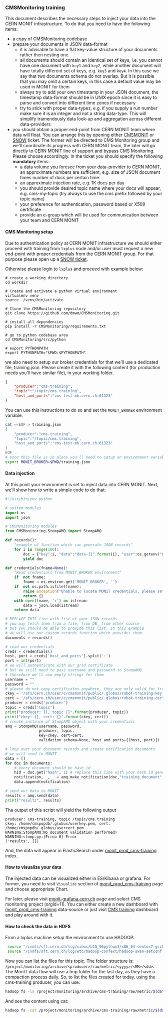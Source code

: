 ### CMSMonitoring training
This document describes the necessary steps to inject your data into the CERN MONIT
infrastructure. To do that you need to have the following items:
- a copy of CMSMonitoring codebase
- prepare your documents in JSON data-format
  - it is advisable to have a flat
    key-value structure of your documents rather then nesting one. 
  - all documents should contain an identical set of keys, i.e. you
  cannot have one document with `key1` and `key2`, while another document
  will have totally different set of keys, e.g. `key3` and `key4`.
  In this case we say that two documents schema do not overlap. But it is
  possible that you may omit a certain keys, in this case a default value
  may be used in MONIT for them
  - always try to add your own timestamp in your JSON document, the timestamp
  data-format should be in UNIX epoch since it is easy to parse and
  convert into different time zones if necessary
  - try to stick with proper data-types, e.g. if you supply a run number
  make sure it is an integer and not a string data-type. This will simplify
  tramendously data look-up and aggregation across different data-providers
- you should obtain a proper end-point from CERN MONIT team where data will
  float. You can arrange this by opening either [CMSMONIT](https://its.cern.ch/jira/browse/CMSMONIT)
  or [SNOW](https://cern.service-now.com/service-portal/home.do) ticket.
  The former will be directed to CMS Monitoring group and we'll coordinate
  its progress with CERN MONIT team, the later will go directly to
  CERN MONIT line of support and bypass CMS Monitoring. Please choose
  accordingly. In the ticket you should specify the following **mandatory** items:
  - a data volume you foresee from your data-provider to CERN MONIT, an
  approximate numbers are sufficient, e.g. size of JSON document times
  number of docs per certain time
  - an approximate injection rate, e.g. 1K docs per day
  - you should provide desired topic name where your docs will appear, e.g.
  cms-my-topic (try always to use the cms prefix followed by your topic name)
  - your preference for authentication, password based or X509 certificate
  - provide an e-group which will be used for communication between your
  team and CERN MONIT

#### CMS Monitoring setup
Due to authentication policy at CERN MONIT infrastructure
we should either proceed with training from
`lxplus` node and/or user must request a new end-point
with proper credentials from the CERN MONIT group. For that purpose
please open up a [SNOW
ticket](https://cern.service-now.com/service-portal/home.do).

Otherwise please login to `lxplus` and proceed with example
below:
```
# create a working directory
cd workdir

# Create and activate a python virtual environment
virtualenv venv
source ./venv/bin/activate

# Clone the CMSMonitoring repository
git clone https://github.com/dmwm/CMSMonitoring.git

# install all dependencies
pip install -r CMSMonitoring/requirements.txt

# go to python codebase area
cd CMSMonitoring/src/python

# export PYTHONPATH
export PYTHONPATH="$PWD:$PYTHONPATH"
```
we also need to setup our broker credentials for that we'll use a dedicated file, training.json.  Please create it with the following content (for production needs you'll have similar file), in your working folder.
```json
{
    "producer":"cms-training",
    "topic":"/topic/cms.training",
    "host_and_ports":"cms-test-mb.cern.ch:61323"
}
```
You can use this instructions to do so and set the `MONIT_BROKER` environment variable.
```bash
cat <<EOF > training.json
{
    "producer":"cms-training",
    "topic":"/topic/cms.training",
    "host_and_ports":"cms-test-mb.cern.ch:61323"
}
EOF
# once this file is in place you'll need to setup an environment variable
export MONIT_BROKER=$PWD/training.json
```

#### Data injection
At this point your environment is set to inject data into CERN MONIT.
Next, we'll show how to write a simple code to do that:
```python
#!/usr/bin/env python

# system modules
import os
import json

# CMSMonitoring modules
from CMSMonitoring.StompAMQ import StompAMQ

def records():
    "example of function which can generate JSON records"
    for i in range(100):
        doc = {"key":i, "data":"data-{}".format(i), "user":os.getenv("USER")}
        yield doc

def credentials(fname=None):
    "Read credentials from MONIT_BROKER environment"
    if  not fname:
        fname = os.environ.get('MONIT_BROKER', '')
    if  not os.path.isfile(fname):
        raise Exception("Unable to locate MONIT credentials, please setup MONIT_BROKER")
        return {}
    with open(fname, 'r') as istream:
        data = json.load(istream)
    return data

# REPLACE THIS line with list of your JSON records
# you may fetch them from a file, from DB, from other source
# but you should be able to provide this list. In this example
# we will use our custom records function which provides them.
documents = records()

# read our credentials
creds = credentials()
host, port = creds['host_and_ports'].split(':')
port = int(port)
# we will authenticate with our grid certificate
# but we still need to pass username and password to StompAMQ
# therefore we'll use empty strings for them
username = ""
password = ""
# please do not copy certificates anywhere, they are only valid for training
ckey = '/afs/cern.ch/user/c/cmsmonit/public/.globus/robot-training-key.pem'
cert = '/afs/cern.ch/user/c/cmsmonit/public/.globus/robot-training-cert.pem'
producer = creds['producer']
topic = creds['topic']
print("producer: {}, topic {}".format(producer, topic))
print("ckey: {}, cert: {}".format(ckey, cert))
# create instance of StompAMQ object with your credentials
amq = StompAMQ(username, password,
               producer, topic,
               key=ckey, cert=cert,
               validation_schema=None, host_and_ports=[(host, port)])

# loop over your document records and create notification documents
# we will send to MONIT
data = []
for doc in documents:
    # every document should be hash id
    hid = doc.get("hash", 1) # replace this line with your hash id generation
    notification, _, _ = amq.make_notification(doc,"training_document", docId=hid)
    data.append(notification)

# send our data to MONIT
results = amq.send(data)
print("results", results)
```
The output of this script will yield the following output
```
producer: cms-training, topic /topic/cms.training
ckey: /home/cmspopdb/.globus/userkey.pem, cert: /home/cmspopdb/.globus/usercert.pem
WARNING:StompAMQ:No document validation performed!
WARNING:stomp.py:[Errno 0] Error
('results', [])
```
And, the data will appear in ElasticSearch under
[monit_prod_cms-training](https://es-monit.cern.ch/kibana/goto/67aafadf62076462a8c2c7b5bfdf1a5b)
index.

#### How to visualize your data
The injected data can be visualized either in ES/Kibana
or grafana. For former, you need to visit `Visualize` section
of 
[monit_prod_cms-training](https://es-monit.cern.ch/kibana/goto/67aafadf62076462a8c2c7b5bfdf1a5b)
page and choose appropriate Chart.

For later, please visit
[monit-grafana.cern.ch](https://monit-grafana.cern.ch/d/000000530/cms-monitoring-project?orgId=11)
page and select CMS monitoring project (orgId=11). You can
either create a new dashboard with
[monit_prod_cms-training](https://monit-grafana.cern.ch/datasources/edit/9411/)
data-source or 
just visit [CMS training](https://monit-grafana.cern.ch/d/Cp1mIXJWk/cms-training?orgId=11)
dashboard and play around with it.

#### How to check the data in HDFS

From a lxplus machine setup the environment to use HADOOP:
```bash
 source "/cvmfs/sft.cern.ch/lcg/views/LCG_96python3/x86_64-centos7-gcc8-opt/setup.sh"
 source "/cvmfs/sft.cern.ch/lcg/etc/hadoop-confext/hadoop-swan-setconf.sh" analytix
```
Now you can list the files for this topic. The folder structure is: `/project/monitoring/archive/<producer>/raw/metric/<yyyy>/<MM>/<dd>`. 
The MonIT data flow will use a tmp folder for the last day, as they have a compaction process daily.
So, to list the files created for today, using the cms-training producer, you can use:
```bash
hadoop fs -ls /project/monitoring/archive/cms-training/raw/metric/$(date +%Y/%m/%d).tmp
```
And see the content using cat:
```bash
hadoop fs -cat /project/monitoring/archive/cms-training/raw/metric/$(date +%Y/%m/%d).tmp/*
```

